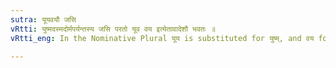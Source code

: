 ```yaml
---
sutra: यूयवयौ जसि
vRtti: युष्मदस्मदोर्मपर्यन्तस्य जसि परतो यूव वय इत्येतावादेशौ भवतः ॥
vRtti_eng: In the Nominative Plural यूय is substituted for युष्म्, and वय for अस्म् ॥

---
```

